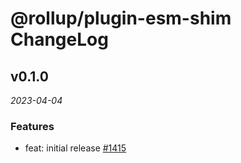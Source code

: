 # @rollup/plugin-esm-shim ChangeLog

## v0.1.0

_2023-04-04_

### Features

- feat: initial release [#1415](https://github.com/rollup/plugins/pull/1415)
